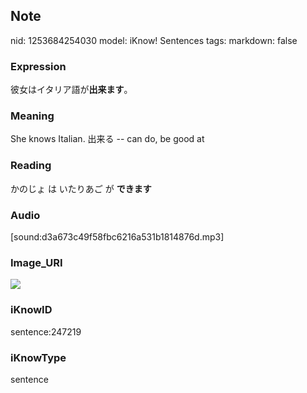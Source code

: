 ## Note
nid: 1253684254030
model: iKnow! Sentences
tags: 
markdown: false

### Expression
彼女はイタリア語が<b>出来ます</b>。

### Meaning
She knows Italian.
出来る -- can do, be good at

### Reading
かのじょ は いたりあご が <b>できます</b>

### Audio
[sound:d3a673c49f58fbc6216a531b1814876d.mp3]

### Image_URI
<img src="9e2ab20ea11a197b2ef0a77863707244.jpg">

### iKnowID
sentence:247219

### iKnowType
sentence
